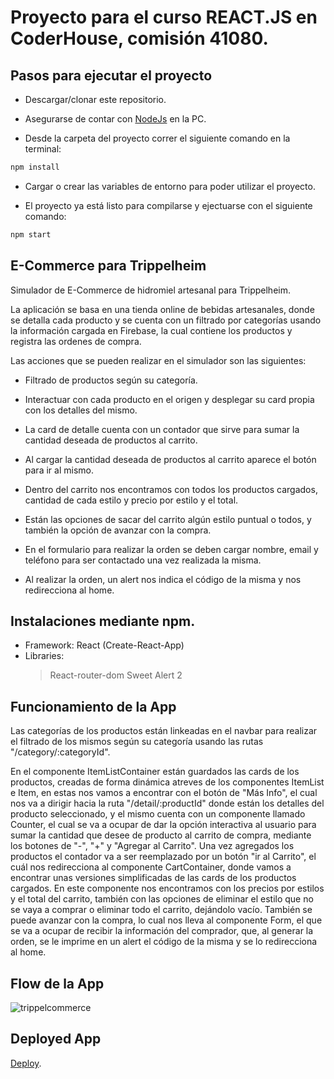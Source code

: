 # Proyecto para el curso REACT.JS en CoderHouse, comisión 41080.

## Pasos para ejecutar el proyecto

- Descargar/clonar este repositorio.

- Asegurarse de contar con [NodeJs](https://nodejs.org/en/) en la PC.

- Desde la carpeta del proyecto correr el siguiente comando en la terminal:

```sh
npm install
```
- Cargar o crear las variables de entorno para poder utilizar el proyecto.

- El proyecto ya está listo para compilarse y ejectuarse con el siguiente comando:

```sh
npm start
```

## E-Commerce para Trippelheim

Simulador de E-Commerce de hidromiel artesanal para Trippelheim.

La aplicación se basa en una tienda online de bebidas artesanales, donde se detalla cada producto y se cuenta con un filtrado por categorías usando la información cargada en Firebase, la cual contiene los productos y registra las ordenes de compra.

Las acciones que se pueden realizar en el simulador son las siguientes:

- Filtrado de productos según su categoría.  

- Interactuar con cada producto en el origen y desplegar su card propia con los detalles del mismo. 

- La card de detalle cuenta con un contador que sirve para sumar la cantidad deseada de productos al carrito.

- Al cargar la cantidad deseada de productos al carrito aparece el botón para ir al mismo.

- Dentro del carrito nos encontramos con todos los productos cargados, cantidad de cada estilo y precio por estilo y el total.

- Están las opciones de sacar del carrito algún estilo puntual o todos, y también la opción de avanzar con la compra.

- En el formulario para realizar la orden se deben cargar nombre, email y teléfono para ser contactado una vez realizada la misma.

- Al realizar la orden, un alert nos indica el código de la misma y nos redirecciona al home.

## Instalaciones mediante npm.

- Framework: React (Create-React-App)
- Libraries:
  > React-router-dom
  > Sweet Alert 2

## Funcionamiento de la App

Las categorías de los productos están linkeadas en el navbar para realizar el filtrado de los mismos según su categoría usando las rutas "/category/:categoryId". 

En el componente ItemListContainer están guardados las cards de los productos, creadas de forma dinámica atreves de los componentes ItemList e Item, en estas nos vamos a encontrar con el botón de "Más Info", el cual nos va a dirigir hacia la ruta "/detail/:productId" donde están los detalles del producto seleccionado, y el mismo cuenta con un componente llamado Counter, el cual se va a ocupar de dar la opción interactiva al usuario para sumar la cantidad que desee de producto al carrito de compra, mediante los botones de "-", "+" y "Agregar al Carrito". Una vez agregados los productos el contador va a ser reemplazado por un botón "ir al Carrito", el cuál nos redirecciona al componente CartContainer, donde vamos a encontrar unas versiones simplificadas de las cards de los productos cargados. En este componente nos encontramos con los precios por estilos y el total del carrito, también con las opciones de eliminar el estilo que no se vaya a comprar o eliminar todo el carrito, dejándolo vacío. También se puede avanzar con la compra, lo cual nos lleva al componente Form, el que se va a ocupar de recibir la información del comprador, que, al generar la orden, se le imprime en un alert el código de la misma y se lo redirecciona al home.

## Flow de la App 

![trippelcommerce](https://user-images.githubusercontent.com/102038194/188495989-64962dc8-c492-43de-9586-cea501f3ddf7.gif)

## Deployed App

[Deploy](https://tienda-zacutti.vercel.app).
